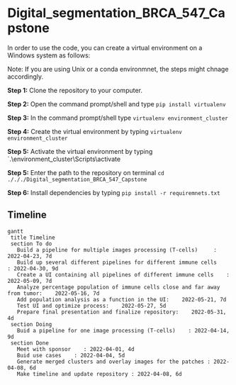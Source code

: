 # Digital_segmentation_BRCA_547_Capstone

In order to use the code, you can create a virtual environment on a Windows system as follows:

Note: If you are using Unix or a conda environmnet, the steps might chnage accordingly.

**Step 1:** Clone the repository to your computer.

**Step 2:** Open the command prompt/shell and type `pip install virtualenv`

**Step 3:** In the command prompt/shell type `virtualenv environment_cluster`

**Step 4:** Create the virtual environment by typing `virtualenv environment_cluster`

**Step 5:** Activate the virtual environment by typing `.\environment_cluster\Scripts\activate

**Step 5:** Enter the path to the repository on terminal `cd ./././Digital_segmentation_BRCA_547_Capstone`

**Step 6:** Install dependencies by typing `pip install -r requiremnets.txt`


## Timeline
```mermaid
gantt
 title Timeline
 section To do
   Build a pipeline for multiple images processing (T-cells)     : 2022-04-23, 7d
   Build up several different pipelines for different immune cells    : 2022-04-30, 9d
   Create a UI containing all pipelines of different immune cells    : 2022-05-09, 7d
   Analyze percentage population of immune cells close and far away from tumor:    2022-05-16, 7d
   Add population analysis as a function in the UI:    2022-05-21, 7d
   Test UI and optimize process:    2022-05-27, 5d
   Prepare final presentation and finalize repository:    2022-05-31, 4d
 section Doing
   Buid a pipeline for one image processing (T-cells)    : 2022-04-14, 9d
 section Done
   Meet with sponsor    : 2022-04-01, 4d
   Buid use cases    : 2022-04-04, 5d
   Generate merged clusters and overlay images for the patches : 2022-04-08, 6d
   Make timeline and update repository : 2022-04-08, 6d
```
